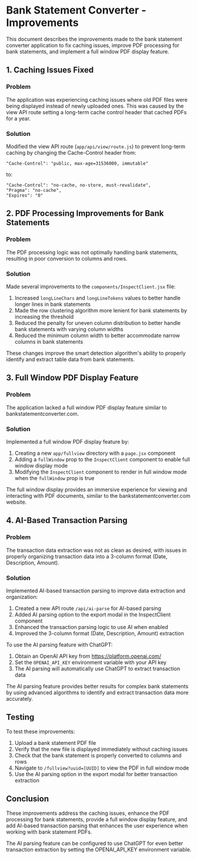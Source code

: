 # Bank Statement Converter - Improvements

This document describes the improvements made to the bank statement converter application to fix caching issues, improve PDF processing for bank statements, and implement a full window PDF display feature.

## 1. Caching Issues Fixed

### Problem
The application was experiencing caching issues where old PDF files were being displayed instead of newly uploaded ones. This was caused by the view API route setting a long-term cache control header that cached PDFs for a year.

### Solution
Modified the view API route (`app/api/view/route.js`) to prevent long-term caching by changing the Cache-Control header from:
```
"Cache-Control": "public, max-age=31536000, immutable"
```
to:
```
"Cache-Control": "no-cache, no-store, must-revalidate",
"Pragma": "no-cache",
"Expires": "0"
```

## 2. PDF Processing Improvements for Bank Statements

### Problem
The PDF processing logic was not optimally handling bank statements, resulting in poor conversion to columns and rows.

### Solution
Made several improvements to the `components/InspectClient.jsx` file:

1. Increased `longLineChars` and `longLineTokens` values to better handle longer lines in bank statements
2. Made the row clustering algorithm more lenient for bank statements by increasing the threshold
3. Reduced the penalty for uneven column distribution to better handle bank statements with varying column widths
4. Reduced the minimum column width to better accommodate narrow columns in bank statements

These changes improve the smart detection algorithm's ability to properly identify and extract table data from bank statements.

## 3. Full Window PDF Display Feature

### Problem
The application lacked a full window PDF display feature similar to bankstatementconverter.com.

### Solution
Implemented a full window PDF display feature by:

1. Creating a new `app/fullview` directory with a `page.jsx` component
2. Adding a `fullWindow` prop to the `InspectClient` component to enable full window display mode
3. Modifying the `InspectClient` component to render in full window mode when the `fullWindow` prop is true

The full window display provides an immersive experience for viewing and interacting with PDF documents, similar to the bankstatementconverter.com website.

## 4. AI-Based Transaction Parsing

### Problem
The transaction data extraction was not as clean as desired, with issues in properly organizing transaction data into a 3-column format (Date, Description, Amount).

### Solution
Implemented AI-based transaction parsing to improve data extraction and organization:

1. Created a new API route `/api/ai-parse` for AI-based parsing
2. Added AI parsing option to the export modal in the InspectClient component
3. Enhanced the transaction parsing logic to use AI when enabled
4. Improved the 3-column format (Date, Description, Amount) extraction

To use the AI parsing feature with ChatGPT:

1. Obtain an OpenAI API key from https://platform.openai.com/
2. Set the `OPENAI_API_KEY` environment variable with your API key
3. The AI parsing will automatically use ChatGPT to extract transaction data

The AI parsing feature provides better results for complex bank statements by using advanced algorithms to identify and extract transaction data more accurately.

## Testing

To test these improvements:

1. Upload a bank statement PDF file
2. Verify that the new file is displayed immediately without caching issues
3. Check that the bank statement is properly converted to columns and rows
4. Navigate to `/fullview?uuid=[UUID]` to view the PDF in full window mode
5. Use the AI parsing option in the export modal for better transaction extraction

## Conclusion

These improvements address the caching issues, enhance the PDF processing for bank statements, provide a full window display feature, and add AI-based transaction parsing that enhances the user experience when working with bank statement PDFs.

The AI parsing feature can be configured to use ChatGPT for even better transaction extraction by setting the OPENAI_API_KEY environment variable.
